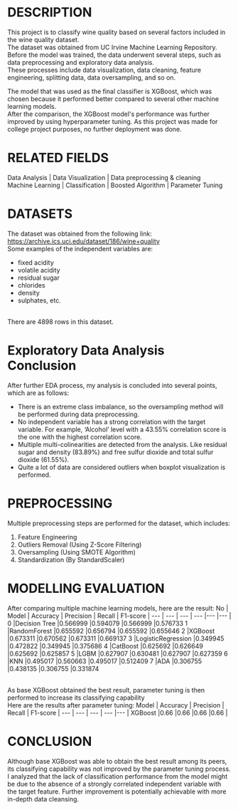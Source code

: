 DESCRIPTION
=================================================================================================================================
This project is to classify wine quality based on several factors included in the wine quality dataset. 
<br>The dataset was obtained from UC Irvine Machine Learning Repository. Before the model was trained, the data underwent several steps, such as data preprocessing and exploratory data analysis. 
<br>These processes include data visualization, data cleaning, feature engineering, splitting data, data oversampling, and so on.
 
The model that was used as the final classifier is XGBoost, which was chosen because it performed better compared to several other machine learning models. 
<br>After the comparison, the XGBoost model's performance was further improved by using hyperparameter tuning. As this project was made for college project purposes, no further deployment was done.


RELATED FIELDS
=================================================================================================================================
Data Analysis | Data Visualization | Data preprocessing & cleaning 
<br>Machine Learning | Classification | Boosted Algorithm | Parameter Tuning


DATASETS
=================================================================================================================================
The dataset was obtained from the following link:
<br>https://archive.ics.uci.edu/dataset/186/wine+quality
<br>Some examples of the independent variables are:
- fixed acidity
- volatile acidity
- residual sugar
- chlorides
- density
- sulphates, etc.
  
<br>There are 4898 rows in this dataset.


Exploratory Data Analysis Conclusion
=================================================================================================================================
After further EDA process, my analysis is concluded into several points, which are as follows:
- There is an extreme class imbalance, so the oversampling method will be performed during data preprocessing.
- No independent variable has a strong correlation with the target variable. For example, ‘Alcohol’ level with a 43.55% correlation score is the one with the highest correlation score.
- Multiple multi-colinearities are detected from the analysis. Like residual sugar and density (83.89%) and free sulfur dioxide and total sulfur dioxide (61.55%).
- Quite a lot of data are considered outliers when boxplot visualization is performed.


PREPROCESSING
=================================================================================================================================
Multiple preprocessing steps are performed for the dataset, which includes:
1) Feature Engineering
2) Outliers Removal (Using Z-Score Filtering)
3) Oversampling (Using SMOTE Algorithm)
4) Standardization (By StandardScaler)


MODELLING EVALUATION
=================================================================================================================================
After comparing multiple machine learning models, here are the result:
No | Model | Accuracy | Precision | Recall | F1-score |
--- | --- | --- | --- |--- |--- |
0	|Decision Tree	|0.566999	|0.594079	|0.566999	|0.576733
1	|RandomForest	|0.655592	|0.656794	|0.655592	|0.655646
2	|XGBoost	|0.673311	|0.670562	|0.673311	|0.669137
3	|LogisticRegression	|0.349945	|0.472822	|0.349945	|0.375686
4	|CatBoost	|0.625692	|0.626649	|0.625692	|0.625857
5	|LGBM	|0.627907	|0.630481	|0.627907	|0.627359
6	|KNN	|0.495017	|0.560663	|0.495017	|0.512409
7	|ADA	|0.306755	|0.438135	|0.306755	|0.331874

<br>As base XGBoost obtained the best result, parameter tuning is then performed to increase its classifying capability
<br>Here are the results after parameter tuning:
Model | Accuracy | Precision | Recall | F1-score |
--- | --- | --- | --- |--- |
XGBoost	|0.66	|0.66	|0.66	|0.66 |


CONCLUSION
=================================================================================================================================
Although base XGBoost was able to obtain the best result among its peers, its classifying capability was not improved by the parameter tuning process. I analyzed that the lack of classification performance from the model might be due to the absence of a strongly correlated independent variable with the target feature. Further improvement is potentially achievable with more in-depth data cleansing.
